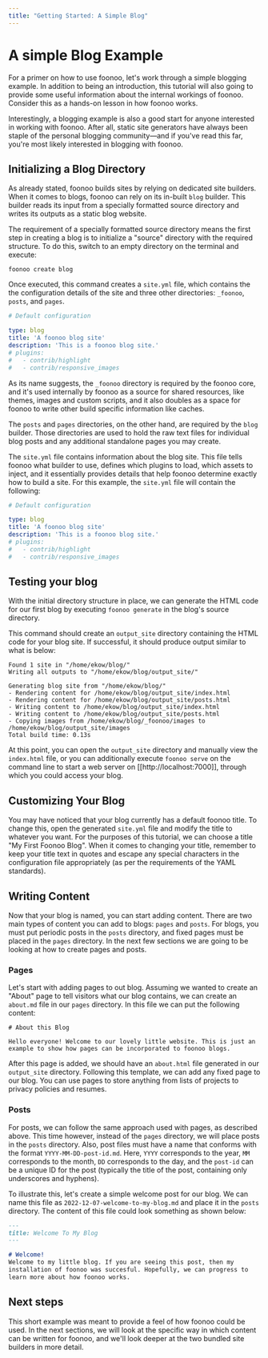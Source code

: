 ```yaml
---
title: "Getting Started: A Simple Blog"
---
```

# A simple Blog Example
For a primer on how to use foonoo, let's work through a simple blogging example. In addition to being an introduction, this tutorial will also going to provide some useful information about the internal workings of foonoo. Consider this as a hands-on lesson in how foonoo works.

Interestingly, a blogging example is also a good start for anyone interested in working with foonoo. After all, static site generators have always been staple of the personal blogging community&mdash;and if you've read this far, you're most likely interested in blogging with foonoo.

## Initializing a Blog Directory
As already stated, foonoo builds sites by relying on dedicated site builders. When it comes to blogs, foonoo can rely on its in-built `blog` builder. This builder reads its input from a specially formatted source directory and writes its outputs as a static blog website.

The requirement of a specially formatted source directory means the first step in creating a blog is to initialize a "source" directory with the required structure. To do this, switch to an empty directory on the terminal and execute:

	foonoo create blog

Once executed, this command creates a `site.yml` file, which contains the the configuration details of the site and three other directories: `_foonoo`,  `posts`, and `pages`. 

```yml
# Default configuration 

type: blog
title: 'A foonoo blog site'
description: 'This is a foonoo blog site.'
# plugins:
#   - contrib/highlight
#   - contrib/responsive_images
```

As its name suggests, the `_foonoo` directory is required by the foonoo core, and it's used internally by foonoo as a source for shared resources, like themes, images and custom scripts, and it also doubles as a space for foonoo to write other build specific information like caches.

The `posts` and `pages` directories, on the other hand, are required by the `blog` builder. Those directories are used to hold the raw text files for individual blog posts and any additional standalone pages you may create.

The `site.yml` file contains information about the blog site. This file tells foonoo what builder to use, defines which plugins to load, which assets to inject, and it essentially provides details that help foonoo determine exactly how to build a site. For this example, the `site.yml` file will contain the following:

```yml
# Default configuration 

type: blog
title: 'A foonoo blog site'
description: 'This is a foonoo blog site.'
# plugins:
#   - contrib/highlight
#   - contrib/responsive_images
```

## Testing your blog
With the initial directory structure in place, we can generate the HTML code for our first blog by executing `foonoo generate`	in the blog's source directory.

This command should create an `output_site` directory containing the HTML code for your blog site. If successful, it should produce output similar to what is below:

````
Found 1 site in "/home/ekow/blog/"
Writing all outputs to "/home/ekow/blog/output_site/"

Generating blog site from "/home/ekow/blog/"
- Rendering content for /home/ekow/blog/output_site/index.html 
- Rendering content for /home/ekow/blog/output_site/posts.html 
- Writing content to /home/ekow/blog/output_site/index.html 
- Writing content to /home/ekow/blog/output_site/posts.html 
- Copying images from /home/ekow/blog/_foonoo/images to /home/ekow/blog/output_site/images
Total build time: 0.13s
````

At this point, you can open the `output_site` directory and manually view the `index.html` file, or you can additionally execute `foonoo serve` on the command line to start a web server on [[http://localhost:7000]], through which you could access your blog.

## Customizing Your Blog
You may have noticed that your blog currently has a default foonoo title. To change this, open the generated `site.yml` file and modify the title to whatever you want. For the purposes of this tutorial, we can choose a title "My First Foonoo Blog". When it comes to changing your title, remember to keep your title text in quotes and escape any special characters in the configuration file appropriately (as per the requirements of the YAML standards).

## Writing Content
Now that your blog is named, you can start adding content. There are two main types of content you can add to blogs: `pages` and `posts`. For blogs, you must put periodic posts in the `posts` directory, and fixed pages must be placed in the `pages` directory. In the next few sections we are going to be looking at how to create pages and posts.

### Pages
Let's start with adding pages to out blog. Assuming we wanted to create an "About" page to tell visitors what our blog contains, we can create an `about.md` file in our `pages` directory. In this file we can put the following content:

````
# About this Blog

Hello everyone! Welcome to our lovely little website. This is just an 
example to show how pages can be incorporated to foonoo blogs. 

````

After this page is added, we should have an `about.html` file generated in our `output_site` directory. Following this template, we can add any fixed page to our blog. You can use pages to store anything from lists of projects to privacy policies and resumes. 


### Posts
For posts, we can follow the same approach used with pages, as described above. This time however, instead of the `pages` directory, we will place posts in the `posts` directory. Also, post files must have a name that conforms with the format `YYYY-MM-DD-post-id.md`. Here, `YYYY` corresponds to the year,  `MM` corresponds to the month, `DD` corresponds to the day, and the `post-id` can be a unique ID for the post (typically the title of the post, containing only underscores and hyphens).

To illustrate this, let's create a simple welcome post for our blog. We can name this file as `2022-12-07-welcome-to-my-blog.md` and place it in the `posts` directory. The content of this file could look something as shown below:

```Markdown
---
title: Welcome To My Blog
---

# Welcome!
Welcome to my little blog. If you are seeing this post, then my 
installation of foonoo was succesful. Hopefully, we can progress to 
learn more about how foonoo works.

```

## Next steps
This short example was meant to provide a feel of how foonoo could be used. In the next sections, we will look at the specific way in which content can be written for foonoo, and we'll look deeper at the two bundled site builders in more detail.

